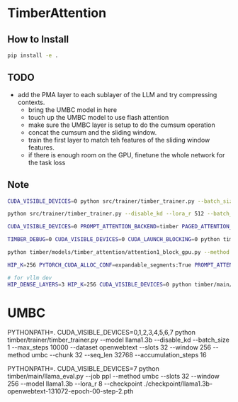 # TimberAttention

## How to Install

```bash
pip install -e .
```

## TODO

- add the PMA layer to each sublayer of the LLM and try compressing contexts. 
  - bring the UMBC model in here
  - touch up the UMBC model to use flash attention
  - make sure the UMBC layer is setup to do the cumsum operation
  - concat the cumsum and the sliding window.
  - train the first layer to match teh features of the sliding window features.
  - if there is enough room on the GPU, finetune the whole network for the task loss

## Note

```bash
CUDA_VISIBLE_DEVICES=0 python src/trainer/timber_trainer.py --batch_size 1 --gradient_accumulation_steps 2 --dataset wikitext2 --lora_r 512 --max_steps 10000 --block_size 4 --k 256

python src/trainer/timber_trainer.py --disable_kd --lora_r 512 --batch_size 1 --block_size 8 --k 512 --init_checkpoint ./saves/dev/llama32k-wikitext103-4096-block8-k512-epoch-00-step-8400.pth --dataset booksum --using_fsdp --max_steps 10000

CUDA_VISIBLE_DEVICES=0 PROMPT_ATTENTION_BACKEND=timber PAGED_ATTENTION_BACKEND=timber BENCHMARK_PAGED_ATTENTION=0 FORCE_SINGLE_LAYER=0 python timber/main/llama_eval.py --model vllm_llama32k --job stream --batch_size 1 --input sample_booksum.md --stride 16000

TIMBER_DEBUG=0 CUDA_VISIBLE_DEVICES=0 CUDA_LAUNCH_BLOCKING=0 python timber/main/llama_eval.py --model llama32k --method timber --dense_queries 0 --k 512 --block_size_q 32 --block_size_k 2 --job ppl --stride 8192

python timber/models/timber_attention/attention1_block_gpu.py --method timber --k 1024 --block_size_q 32 --block_size_k 4 --dups 16 --batch_size 16

HIP_K=256 PYTORCH_CUDA_ALLOC_CONF=expandable_segments:True PROMPT_ATTENTION_BACKEND=vllm PAGED_ATTENTION_BACKEND=vllm python3 benchmarks/benchmark_throughput.py --input-len 1000 --output-len 1000 --model Qwen/Qwen1.5-7B-Chat-GPTQ-Int4 --num-prompts 10 --dtype float16 --kv-cache-dtype fp8_e5m2 --max-model-len 2000

# for vllm dev
HIP_DENSE_LAYERS=3 HIP_K=256 CUDA_VISIBLE_DEVICES=0 python timber/main/llama_eval.py --model vllm_llama1b --job stream --batch_size 4 --input sample4k.md --stride 4096
```

# UMBC

PYTHONPATH=. CUDA_VISIBLE_DEVICES=0,1,2,3,4,5,6,7 python timber/trainer/timber_trainer.py --model llama1.3b --disable_kd --batch_size 1 --max_steps 10000 --dataset openwebtext --slots 32 --window 256 --method umbc --chunk 32 --seq_len 32768 --accumulation_steps 16

PYTHONPATH=. CUDA_VISIBLE_DEVICES=7 python timber/main/llama_eval.py --job ppl --method umbc --slots 32 --window 256 --model llama1.3b --lora_r 8 --checkpoint ./checkpoint/llama1.3b-openwebtext-131072-epoch-00-step-2.pth
